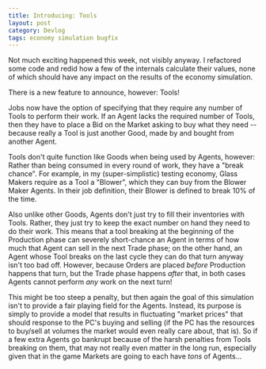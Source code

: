 ```yaml
---
title: Introducing: Tools
layout: post
category: Devlog
tags: economy simulation bugfix
---
```

Not much exciting happened this week, not visibly anyway. I refactored some code and redid how a few of the internals calculate their values, none of which should have any impact on the results of the economy simulation.

There is a new feature to announce, however: Tools!

Jobs now have the option of specifying that they require any number of Tools to perform their work. If an Agent lacks the required number of Tools, then they have to place a Bid on the Market asking to buy what they need -- because really a Tool is just another Good, made by and bought from another Agent.

Tools don't quite function like Goods when being used by Agents, however: Rather than being consumed in every round of work, they have a "break chance". For example, in my (super-simplistic) testing economy, Glass Makers require as a Tool a "Blower", which they can buy from the Blower Maker Agents. In their job definition, their Blower is defined to break 10% of the time.

Also unlike other Goods, Agents don't just try to fill their inventories with Tools. Rather, they just try to keep the exact number on hand they need to do their work. This means that a tool breaking at the beginning of the Production phase can severely short-chance an Agent in terms of how much that Agent can sell in the next Trade phase; on the other hand, an Agent whose Tool breaks on the last cycle they can do that turn anyway isn't too bad off. However, because Orders are placed *before* Production happens that turn, but the Trade phase happens *after* that, in both cases Agents cannot perform *any* work on the next turn!

This might be too steep a penalty, but then again the goal of this simulation isn't to provide a fair playing field for the Agents. Instead, its purpose is simply to provide a model that results in fluctuating "market prices" that should response to the PC's buying and selling (if the PC has the resources to buy/sell at volumes the market would even really care about, that is). So if a few extra Agents go bankrupt because of the harsh penalties from Tools breaking on them, that may not really even matter in the long run, especially given that in the game Markets are going to each have *tons* of Agents...
